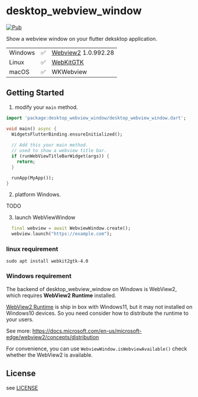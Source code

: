 # desktop_webview_window

[![Pub](https://img.shields.io/pub/v/desktop_webview_window.svg)](https://pub.dev/packages/desktop_webview_window)

Show a webview window on your flutter deksktop application.

|          |       |     |
| -------- | ------- | ---- |
| Windows  | ✅     | [Webview2](https://www.nuget.org/packages/Microsoft.Web.WebView2) 1.0.992.28 |
| Linux    | ✅    |  [WebKitGTK](https://webkitgtk.org/reference/webkit2gtk/stable/index.html)
| macOS    | ✅     |  WKWebview |

## Getting Started

1. modify your `main` method.
```dart
import 'package:desktop_webview_window/desktop_webview_window.dart';

void main() async {
  WidgetsFlutterBinding.ensureInitialized();
  
  // Add this your main method.
  // used to show a webview title bar.
  if (runWebViewTitleBarWidget(args)) {
    return;
  }

  runApp(MyApp());
}

```

2. platform Windows.

TODO


3. launch WebViewWindow
```dart
  final webview = await WebviewWindow.create();
  webview.launch("https://example.com");
```

### **linux requirement**

```shell
sudo apt install webkit2gtk-4.0
```

### **Windows requirement**

The backend of desktop_webview_window on Windows is WebView2, which requires **WebView2 Runtime** installed.

[WebView2 Runtime](https://developer.microsoft.com/en-us/microsoft-edge/webview2) is ship in box with Windows11, but
it may not installed on Windows10 devices. So you need consider how to distribute the runtime to your users.

See more: https://docs.microsoft.com/en-us/microsoft-edge/webview2/concepts/distribution

For convenience, you can use `WebviewWindow.isWebviewAvailable()` check whether the WebView2 is available.


## License

see [LICENSE](./LICENSE)
